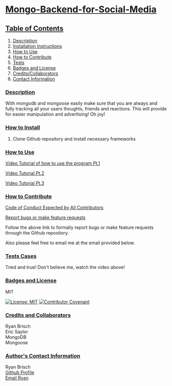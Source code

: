 # <ins>Mongo-Backend-for-Social-Media</ins>

## <ins>Table of Contents</ins>

1. [Description](#description)
2. [Installation Instructions](#how_to_install)
3. [How to Use](#how_to_use)
4. [How to Contribute](#how_to_contribute)
5. [Tests](#test_cases)
6. [Badges and License](#badges_and_license)
7. [Credits/Collaborators](#credits_and_collaborators)
8. [Contact Information](#author_Contact_information)

### <ins>Description</ins>

With mongodb and mongoose easily make sure that you are always and fully tracking all your users thoughts, friends and reactions. This will provide for easier manipulation and advertising! Oh joy!

### <ins>How to Install</ins>

1. Clone Github repository and install necessary frameworks

### <ins>How to Use </ins>

[Video Tutorial of how to use the program Pt.1](https://drive.google.com/file/d/103SJc1fBJApBVq0tv4o9VLbWzJLdjGSu/view)

[Video Tutorial Pt.2](https://drive.google.com/file/d/18HIAhGazTcpBbA47kk7oQgKTMSD2-itr/view)

[Video Tutorial Pt.3](https://drive.google.com/file/d/162EP-CGzLBNes7qrJsihWmfuy5tVFBtv/view)

### <ins>How to Contribute </ins>

[Code of Conduct Expected by All Contributors](https://www.contributor-covenant.org/version/2/1/code_of_conduct/)

[Report bugs or make feature requests](https://github.com/brischster/Mongo-Backend-for-Social-Media/issues)

Follow the above link to formally report bugs or make feature requests through the Github repository.

Also please feel free to email me at the email provided below.

### <ins>Tests Cases </ins>

Tried and true! Don't believe me, watch the video above!

### <ins>Badges and License</ins>

MIT

[![License: MIT](https://img.shields.io/badge/License-MIT-yellow.svg)](https://opensource.org/licenses/MIT)
[![Contributor Covenant](https://img.shields.io/badge/Contributor%20Covenant-2.1-4baaaa.svg)](code_of_conduct.md)

### <ins>Credits and Collaborators</ins>

Ryan Brisch</br>
Eric Saylor</br>
MongoDB</br>
Mongoose</br>

### <ins>Author's Contact Information</ins>

Ryan Brisch</br>
[Github Profile](https://github.com/brischster)</br>
[Email Ryan](mailto:brischster@gmail.com)
